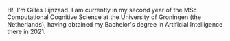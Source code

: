 H!, I'm Gilles Lijnzaad. I am currently in my second year of the MSc Computational Cognitive Science at the University of Groningen (the Netherlands), having obtained my Bachelor's degree in Artificial Intelligence there in 2021.

<!---
gilleslijnzaad/gilleslijnzaad is a ✨ special ✨ repository because its `README.md` (this file) appears on your GitHub profile.
You can click the Preview link to take a look at your changes.
--->
